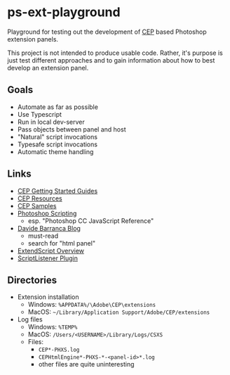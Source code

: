 # ps-ext-playground

Playground for testing out the development of [CEP](https://www.adobe.io/apis/creativecloud/cep.html) based Photoshop 
extension panels.

This project is not intended to produce usable code. Rather, it's purpose is just test different approaches and to gain 
information about how to best develop an extension panel. 

## Goals
* Automate as far as possible
* Use Typescript
* Run in local dev-server
* Pass objects between panel and host
* "Natural" script invocations
* Typesafe script invocations
* Automatic theme handling

## Links

* [CEP Getting Started Guides](https://github.com/Adobe-CEP/Getting-Started-guides)
* [CEP Resources](https://github.com/Adobe-CEP/CEP-Resources)
* [CEP Samples](https://github.com/Adobe-CEP/Samples)
* [Photoshop Scripting](https://www.adobe.com/devnet/photoshop/scripting.html)
    * esp. "Photoshop CC JavaScript Reference"
* [Davide Barranca Blog](https://www.davidebarranca.com/)
    * must-read
    * search for "html panel"
* [ExtendScript Overview](https://estk.aenhancers.com/1%20-%20Introduction/extendscript-overview.html)
* [ScriptListener Plugin](https://helpx.adobe.com/de/photoshop/kb/downloadable-plugins-and-content.html#ScriptingListenerPlugIn)

## Directories

* Extension installation
    * Windows: `%APPDATA%/\Adobe\CEP\extensions`
    * MacOS: `~/Library/Application Support/Adobe/CEP/extensions`
* Log files
    * Windows: `%TEMP%`
    * MacOS: `/Users/<USERNAME>/Library/Logs/CSXS`
    * Files:
        * `CEP*-PHXS.log`
        * `CEPHtmlEngine*-PHXS-*-<panel-id>*.log`
        * other files are quite uninteresting